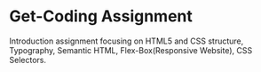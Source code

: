 # Get-Coding Assignment

Introduction assignment focusing on HTML5 and CSS structure, Typography, Semantic HTML, Flex-Box(Responsive Website), CSS Selectors.

